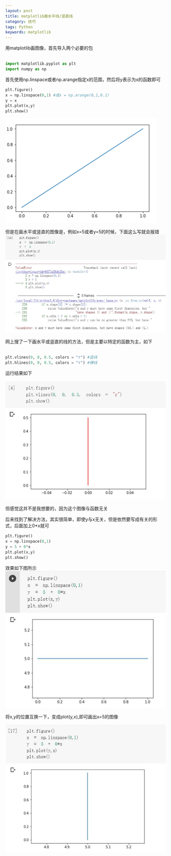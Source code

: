 ```yaml
---
layout: post
title: matplotlib画水平线/竖直线
category: 技巧
tags: Python
keywords: matplotlib
---
```


用matplotlib画图像，首先导入两个必要的包
```python

import matplotlib.pyplot as plt
import numpy as np

```

首先使用np.linspace或者np.arange指定x的范围，然后将y表示为x的函数即可


```python
plt.figure()
x = np.linspace(0,1) #或x = np.arange(0,1,0.1)
y = x
plt.plot(x,y)
plt.show()
```

![图片1](/assets/img/skill/plot_1.png)

但是在画水平或竖直的图像是，例如x=5或者y=5的时候，下面这么写就会报错
![错误1](/assets/img/skill/plot_err_1.jpg)

网上搜了一下画水平或竖直的线的方法，但是主要以特定的函数为主，如下
```python

plt.vlines(0, 0, 0.5, colors = "r") #竖线
plt.hlines(0, 0, 0.5, colors = "r") #横线
```
运行结果如下

![图片4](/assets/img/skill/plot_4.jpg)

但感觉这并不是我想要的，因为这个图像与函数无关  

后来找到了解决方法，其实很简单，即使y与x无关，但是依然要写成有关的形式，后面加上0*x就可
```python
plt.figure()
x = np.linspace(0,1)
y = 5 + 0*x
plt.plot(x,y)
plt.show()
```
效果如下图所示
![图片2](/assets/img/skill/plot_2.jpg)

将x,y的位置互换一下，变成plot(y,x),即可画出x=5的图像

![图片3](/assets/img/skill/plot_3.jpg)